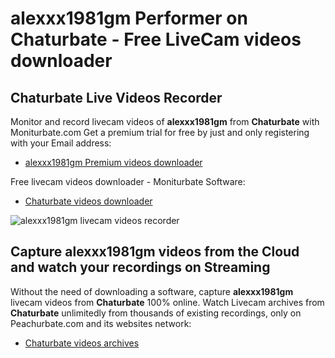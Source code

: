 # alexxx1981gm Performer on Chaturbate - Free LiveCam videos downloader

## Chaturbate Live Videos Recorder

Monitor and record livecam videos of **alexxx1981gm** from **Chaturbate** with Moniturbate.com
Get a premium trial for free by just and only registering with your Email address:
* [alexxx1981gm Premium videos downloader](https://moniturbate.com/request-demo-licence-key.html)

Free livecam videos downloader - Moniturbate Software:
* [Chaturbate videos downloader](https://moniturbate.com/moniturbate-download-software.html)

![alexxx1981gm livecam videos recorder](https://peachurnet.com/templates/moniturbate-software.png)


## Capture alexxx1981gm videos from the Cloud and watch your recordings on Streaming

Without the need of downloading a software, capture **alexxx1981gm** livecam videos from **Chaturbate** 100% online.
Watch Livecam archives from **Chaturbate** unlimitedly from thousands of existing recordings, only on Peachurbate.com and its websites network:
* [Chaturbate videos archives](https://peachurnet.com/)
